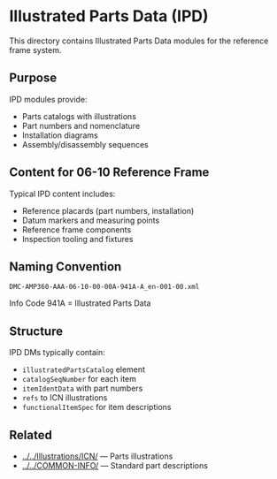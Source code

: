 # Illustrated Parts Data (IPD)

This directory contains Illustrated Parts Data modules for the reference frame system.

## Purpose

IPD modules provide:
- Parts catalogs with illustrations
- Part numbers and nomenclature
- Installation diagrams
- Assembly/disassembly sequences

## Content for 06-10 Reference Frame

Typical IPD content includes:
- Reference placards (part numbers, installation)
- Datum markers and measuring points
- Reference frame components
- Inspection tooling and fixtures

## Naming Convention

```
DMC-AMP360-AAA-06-10-00-00A-941A-A_en-001-00.xml
```

Info Code 941A = Illustrated Parts Data

## Structure

IPD DMs typically contain:
- `illustratedPartsCatalog` element
- `catalogSeqNumber` for each item
- `itemIdentData` with part numbers
- `refs` to ICN illustrations
- `functionalItemSpec` for item descriptions

## Related

- [../../Illustrations/ICN/](../../Illustrations/ICN/) — Parts illustrations
- [../../COMMON-INFO/](../../COMMON-INFO/) — Standard part descriptions

